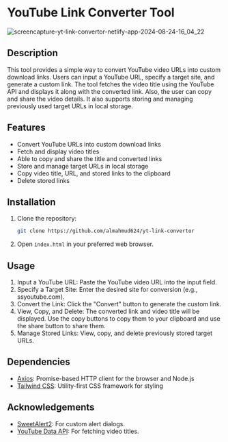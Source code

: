 # YouTube Link Converter Tool
![screencapture-yt-link-convertor-netlify-app-2024-08-24-16_04_22](https://github.com/user-attachments/assets/620e28e8-2ee6-4106-87a9-b3937b44e650)


## Description

This tool provides a simple way to convert YouTube video URLs into custom download links. Users can input a YouTube URL, specify a target site, and generate a custom link. The tool fetches the video title using the YouTube API and displays it along with the converted link. Also, the user can copy and share the video details. It also supports storing and managing previously used target URLs in local storage.

## Features

- Convert YouTube URLs into custom download links
- Fetch and display video titles
- Able to copy and share the title and converted links
- Store and manage target URLs in local storage
- Copy video title, URL, and stored links to the clipboard
- Delete stored links

## Installation

1. Clone the repository:

   ```bash
   git clone https://github.com/almahmud624/yt-link-convertor

2. Open `index.html` in your preferred web browser.

## Usage

1. Input a YouTube URL: Paste the YouTube video URL into the input field.
2. Specify a Target Site: Enter the desired site for conversion (e.g., ssyoutube.com).
3. Convert the Link: Click the "Convert" button to generate the custom link.
4. View, Copy, and Delete: The converted link and video title will be displayed. Use the copy buttons to copy them to your clipboard and use the share button to share them.
5. Manage Stored Links: View, copy, and delete previously stored target URLs.

## Dependencies

- [Axios](https://axios-http.com/): Promise-based HTTP client for the browser and Node.js
- [Tailwind CSS](https://tailwindcss.com/): Utility-first CSS framework for styling

## Acknowledgements

- [SweetAlert2](https://sweetalert2.github.io/): For custom alert dialogs.
- [YouTube Data API](https://rapidapi.com/ytjar/api/ytstream-download-youtube-videos): For fetching video titles.
